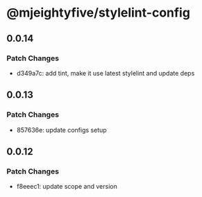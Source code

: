 # @mjeightyfive/stylelint-config

## 0.0.14

### Patch Changes

-   d349a7c: add tint, make it use latest stylelint and update deps

## 0.0.13

### Patch Changes

-   857636e: update configs setup

## 0.0.12

### Patch Changes

-   f8eeec1: update scope and version
